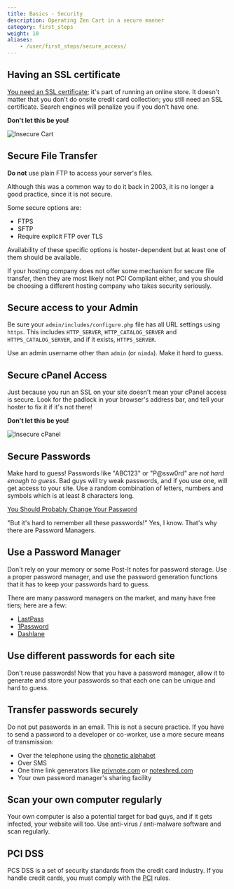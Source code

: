 ```yaml
---
title: Basics - Security 
description: Operating Zen Cart in a secure manner
category: first_steps
weight: 10
aliases:
    - /user/first_steps/secure_access/
---
```


## Having an SSL certificate 

[You need an SSL certificate](/user/first_steps/yes_you_need_ssl/); 
it's part of running an online store. It doesn't matter that you don't do onsite credit card collection; you still need an SSL certificate.  Search engines will penalize you if you don't have one. 

**Don't let this be you!**

![Insecure Cart](/images/insecure_cart.png)

## Secure File Transfer 

**Do not** use plain FTP to access your server's files.  

Although this was a common way to do it back in 2003, it is no longer a good practice, since it is not secure. 

Some secure options are:

- FTPS
- SFTP
- Require explicit FTP over TLS

Availability of these specific options is hoster-dependent but at least one
of them should be available. 

If your hosting company does not offer some mechanism for secure file transfer, then they are most likely not PCI Compliant either, and you should be choosing a different hosting company who takes security seriously.

## Secure access to your Admin

Be sure your `admin/includes/configure.php` file has all URL settings using `https`.  This includes `HTTP_SERVER`, `HTTP_CATALOG_SERVER` and `HTTPS_CATALOG_SERVER`, and if it exists, `HTTPS_SERVER`. 

Use an admin username other than `admin` (or `nimda`).  Make it hard to guess.

## Secure cPanel Access 

Just because you run an SSL on your site doesn't mean your cPanel access is secure.  Look for the padlock in your browser's address bar, and tell your hoster to fix it if it's not there! 

**Don't let this be you!**

![Insecure cPanel](/images/cpanel_insecure.png)

## Secure Passwords 

Make hard to guess!  Passwords like "ABC123" or "P@ssw0rd" are *not hard enough to guess*.  Bad guys will try weak passwords, and if you use one, will get access to your site.   Use a random combination of letters, numbers and symbols which is at least 8 characters long.  

[You Should Probably Change Your Password](https://www.youtube.com/watch?v=aHaBH4LqGsI)

"But it's hard to remember all these passwords!"  Yes, I know.  That's why there are Password Managers. 

## Use a Password Manager 

Don't rely on your memory or some Post-It notes for password storage.  Use a proper password manager, and use the password generation functions that it has to keep your passwords hard to guess. 

There are many password managers on the market, and many have free tiers; here are a few: 

- [LastPass](https://www.lastpass.com/)
- [1Password](https://1password.com/)
- [Dashlane](https://dashlane.com) 

## Use different passwords for each site

Don't reuse passwords! Now that you have a password manager, allow it to generate and store your passwords so that each one can be unique and hard to guess.  

## Transfer passwords securely

Do not put passwords in an email.  This is not a secure practice.  If you have to send a password to a developer or co-worker, use a more secure means of transmission:

- Over the telephone using the [phonetic alphabet](https://en.wikipedia.org/wiki/NATO_phonetic_alphabet)
- Over SMS 
- One time link generators like [privnote.com](https://privnote.com) or [noteshred.com](https://noteshred.com)
- Your own password manager's sharing facility 

## Scan your own computer regularly 

Your own computer is also a potential target for bad guys, and if it gets infected, your website will too.  Use anti-virus / anti-malware software and scan regularly. 

## PCI DSS 

PCS DSS is a set of security standards from the credit card industry.  If you handle credit cards, you must comply with the [PCI](/user//payment/pci/) rules. 

